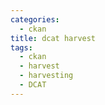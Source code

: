 ```yaml
---
categories:
  - ckan
title: dcat harvest
tags:
  - ckan
  - harvest
  - harvesting
  - DCAT
---
```

